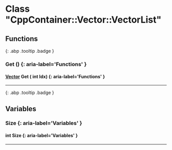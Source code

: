 # Class "CppContainer::Vector::VectorList"
## Functions
[ ](#){: .abp .tooltip .badge }
### Get () {: aria-label='Functions' }
#### [Vector](../Vector) Get ( int Idx)  {: aria-label='Functions' }

___ 
[ ](#){: .abp .tooltip .badge }
## Variables
### Size {: aria-label='Variables' }
####  int Size  {: aria-label='Variables' }

___ 
